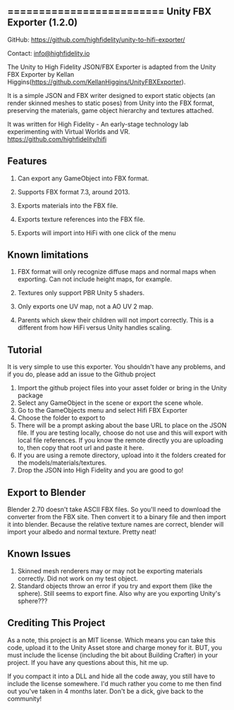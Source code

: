 =========================
Unity FBX Exporter (1.2.0)
-------------------------

GitHub: https://github.com/highfidelity/unity-to-hifi-exporter/

Contact: info@highfidelity.io

The Unity to High Fidelity JSON/FBX Exporter is adapted from the Unity FBX Exporter by Kellan Higgins(https://github.com/KellanHiggins/UnityFBXExporter).  

It is a simple JSON and FBX writer designed to export static objects (an render skinned meshes to static poses) from Unity into the FBX format, preserving the materials, game object hierarchy and textures attached.

It was written for High Fidelity - An early-stage technology lab experimenting with Virtual Worlds and VR.  https://github.com/highfidelity/hifi


Features
-------------------------

1. Can export any GameObject into FBX format.

2. Supports FBX format 7.3, around 2013.

3. Exports materials into the FBX file.

4. Exports texture references into the FBX file.

5. Exports will import into HiFi with one click of the menu


Known limitations
-------------------------

1. FBX format will only recognize diffuse maps and normal maps when exporting. Can not include height maps, for example.

2. Textures only support PBR Unity 5 shaders.

3. Only exports one UV map, not a AO UV 2 map.

4. Parents which skew their children will not import correctly. This is a different from how HiFi versus Unity handles scaling.

Tutorial
------------------------
It is very simple to use this exporter. You shouldn't have any problems, and if you do, please add an issue to the Github project

1. Import the github project files into your asset folder or bring in the Unity package
1. Select any GameObject in the scene or export the scene whole.
2. Go to the GameObjects menu and select Hifi FBX Exporter
3. Choose the folder to export to
4. There will be a prompt asking about the base URL to place on the JSON file.  If you are testing locally, choose do not use and this will export with local file references.  If you know the remote directly you are uploading to, then copy that root url and paste it here.
5. If you are using a remote directory, upload into it the folders created for the models/materials/textures.
6. Drop the JSON into High Fidelity and you are good to go!


Export to Blender
------------------------

Blender 2.70 doesn't take ASCII FBX files. So you'll need to download the converter from the FBX site. Then convert it to a binary file and then import it into blender. Because the relative texture names are correct, blender will import your albedo and normal texture. Pretty neat!

Known Issues
------------------------

1. Skinned mesh renderers may or may not be exporting materials correctly. Did not work on my test object.
2. Standard objects throw an error if you try and export them (like the sphere). Still seems to export fine. Also why are you exporting Unity's sphere???

Crediting This Project
------------------------

As a note, this project is an MIT license. Which means you can take this code, upload it to the Unity Asset store and charge money for it. BUT, you must include the license (including the bit about Building Crafter) in your project. If you have any questions about this, hit me up.

If you compact it into a DLL and hide all the code away, you still have to include the license somewhere. I'd much rather you come to me then find out you've taken in 4 months later. Don't be a dick, give back to the community!
